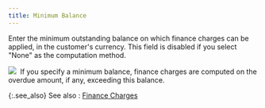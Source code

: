 ```yaml
---
title: Minimum Balance
---
```



Enter the minimum outstanding balance on which finance charges can be  applied, in the customer's currency. This field is disabled if you select  "None" as the computation method.


![]({{site.mc_baseurl}}/img/note.gif)  If  you specify a minimum balance, finance charges are computed on the overdue  amount, if any, exceeding this balance.


{:.see_also}
See also
: [Finance  Charges](JavaScript:RelatedTopics1.Click())<!--Metadata type="DesignerControl" startspan
<object CLASSID="clsid:ADB880A6-D8FF-11CF-9377-00AA003B7A11"
	ID=RelatedTopics1
	TYPE="application/x-oleobject">
</object>-->

<object classid="clsid:ADB880A6-D8FF-11CF-9377-00AA003B7A11" id="RelatedTopics1" type="application/x-oleobject"> 
 <param name="Command" value="Related Topics">
<param name="Window" value="second">
<param name="Item1" value="Finance Charges;{{site.mc_chm}}/customer-details/finance-charges/finance_charges_content.html">
</object><!--Metadata type="DesignerControl" endspan-->
